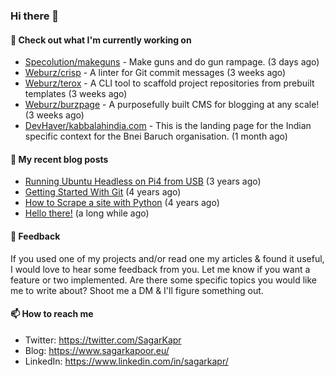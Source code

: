 ### Hi there 👋

#### 👷 Check out what I'm currently working on

- [Specolution/makeguns](https://github.com/Specolution/makeguns) - Make guns and do gun rampage. (3 days ago)
- [Weburz/crisp](https://github.com/Weburz/crisp) - A linter for Git commit messages (3 weeks ago)
- [Weburz/terox](https://github.com/Weburz/terox) - A CLI tool to scaffold project repositories from prebuilt templates (3 weeks ago)
- [Weburz/burzpage](https://github.com/Weburz/burzpage) - A purposefully built CMS for blogging at any scale! (3 weeks ago)
- [DevHaver/kabbalahindia.com](https://github.com/DevHaver/kabbalahindia.com) - This is the landing page for the Indian specific context for the Bnei Baruch organisation.  (1 month ago)


#### 📜 My recent blog posts

- [Running Ubuntu Headless on Pi4 from USB](https://www.sagarkapoor.eu/raspberry-pi4-headless-ubuntu-from-usb/) (3 years ago)
- [Getting Started With Git](https://www.sagarkapoor.eu/getting-started-with-git/) (4 years ago)
- [How to Scrape a site with Python](https://www.sagarkapoor.eu/how-to-scrape-with-python/) (4 years ago)
- [Hello there!](https://www.sagarkapoor.eu/about/) (a long while ago)


#### 💬 Feedback

If you used one of my projects and/or read one my articles & found it useful, I would love to hear some feedback from you. Let me know if you want a feature or two implemented. Are there some specific topics you would like me to write about? Shoot me a DM & I'll figure something out.

#### 📫 How to reach me

- Twitter: https://twitter.com/SagarKapr
- Blog: https://www.sagarkapoor.eu/
- LinkedIn: https://www.linkedin.com/in/sagarkapr/